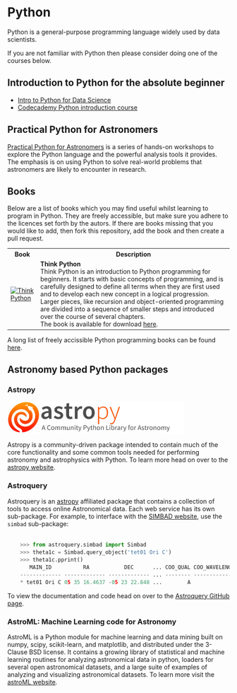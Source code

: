 # Python

Python is a general-purpose programming language widely used by data scientists.

If you are not familiar with Python then please consider doing one of the courses below.

## Introduction to Python for the absolute beginner

* <a href="https://www.datacamp.com/courses/intro-to-python-for-data-science" target="_blank">Intro to Python for Data Science</a>
* <a href="https://www.codecademy.com/learn/python" target="_blank">Codecademy Python introduction course</a>

## Practical Python for Astronomers

[Practical Python for Astronomers](https://python4astronomers.github.io/) is a series of hands-on workshops to explore the Python language and the powerful analysis tools it provides. The emphasis is on using Python to solve real-world problems that astronomers are likely to encounter in research.

## Books

Below are a list of books which you may find useful whilst learning to program in Python. They are freely accessible, but make sure you adhere to the licences set forth by the autors. If there are books missing that you would like to add, then fork this repository, add the book and then create a pull request.

 <table style="width:100%">
  <tr>
    <th>Book</th>
    <th>Description</th>
  </tr>
  <tr>
    <td><a href="http://greenteapress.com/wp/think-python/" target="_blank"><img src="http://greenteapress.com/thinkpython/think_python_comp2.medium.png" alt="Think Python" width="200"/></a></td>
    <td><b>Think Python</b><br>Think Python is an introduction to Python programming for beginners. It starts with basic concepts of programming, and is carefully designed to define all terms when they are first used and to develop each new concept in a logical progression. Larger pieces, like recursion and object-oriented programming are divided into a sequence of smaller steps and introduced over the course of several chapters.
	<br>The book is available for download <a href="http://greenteapress.com/wp/think-python/"" target="_blank">here</a>.
    </td>
  </tr>
</table> 

A long list of freely accissible Python programming books can be found <a href="https://github.com/vhf/free-programming-books/blob/master/free-programming-books.md#python" target="_blank">here</a>.

## Astronomy based Python packages

### Astropy

![Astropy Logo](astropy_banner.jpg?raw=true)

Astropy is a community-driven package intended to contain much of the core functionality and some common tools needed for performing astronomy and astrophysics with Python. To learn more head on over to the [astropy website](http://www.astropy.org/).

### Astroquery

Astroquery is an [astropy](http://www.astropy.org) affiliated package that
contains a collection of tools to access online Astronomical data. Each web
service has its own sub-package. For example, to interface with the [SIMBAD website](http://simbad.u-strasbg.fr/simbad/), use the ``simbad`` sub-package:

```python

    >>> from astroquery.simbad import Simbad
    >>> theta1c = Simbad.query_object('tet01 Ori C')
    >>> theta1c.pprint()
       MAIN_ID          RA           DEC      ... COO_QUAL COO_WAVELENGTH     COO_BIBCODE
    ------------- ------------- ------------- ... -------- -------------- -------------------
    * tet01 Ori C 05 35 16.4637 -05 23 22.848 ...        A              O 2007A&A...474..653V
```

To view the documentation and code head on over to the <a href="https://github.com/astropy/astroquery" target="_blank">Astroquery GitHub page</a>.

### AstroML: Machine Learning code for Astronomy

AstroML is a Python module for machine learning and data mining built on numpy, scipy, scikit-learn, and matplotlib, and distributed under the 3-Clause BSD license. It contains a growing library of statistical and machine learning routines for analyzing astronomical data in python, loaders for several open astronomical datasets, and a large suite of examples of analyzing and visualizing astronomical datasets. To learn more visit the [astroML website](https://pypi.python.org/pypi/astroML).